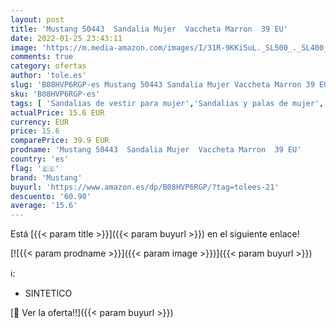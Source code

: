 ```yaml
---
layout: post
title: 'Mustang 50443  Sandalia Mujer  Vaccheta Marron  39 EU'
date: 2022-01-25 23:43:11
image: 'https://m.media-amazon.com/images/I/31R-9KKi5uL._SL500_._SL400_.jpg'
comments: true
category: ofertas
author: 'tole.es'
slug: 'B08HVP6RGP-es Mustang 50443 Sandalia Mujer Vaccheta Marron 39 EU'
sku: 'B08HVP6RGP-es'
tags: [ 'Sandalias de vestir para mujer','Sandalias y palas de mujer','Zapatos','Zapatos para mujer','Zapatos y complementos','mustang','sandalia', ]
actualPrice: 15.6 EUR
currency: EUR
price: 15.6
comparePrice: 39.9 EUR
prodname: 'Mustang 50443  Sandalia Mujer  Vaccheta Marron  39 EU'
country: 'es'
flag: '🇪🇸'
brand: 'Mustang'
buyurl: 'https://www.amazon.es/dp/B08HVP6RGP/?tag=tolees-21'
descuento: '60.90'
average: '15.6'
---
```


Está [{{< param title >}}]({{< param buyurl >}}) en el siguiente enlace!

[![{{< param prodname >}}]({{< param image >}})]({{< param buyurl >}})

ℹ️:

- SINTETICO

[🛒 Ver la oferta!!]({{< param buyurl >}})
